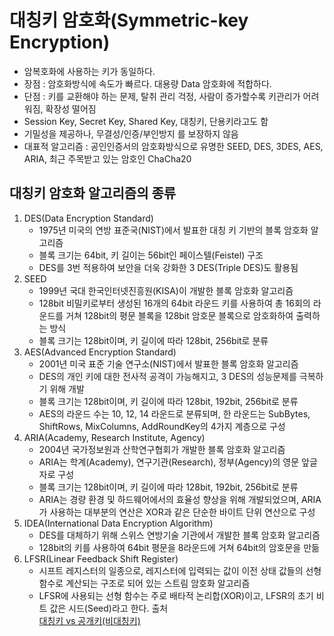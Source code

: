 # 대칭키 암호화(Symmetric-key Encryption)
- 암복호화에 사용하는 키가 동일하다.
- 장점 : 암호화방식에 속도가 빠르다. 대용량 Data 암호화에 적합하다.
- 단점 : 키를 교환해야 하는 문제, 탈취 관리 걱정, 사람이 증가할수록 키관리가 어려워짐, 확장성 떨어짐
- Session Key, Secret Key, Shared Key, 대칭키, 단용키라고도 함
- 기밀성을 제공하나, 무결성/인증/부인방지 를 보장하지 않음
- 대표적 알고리즘 : 공인인증서의 암호화방식으로 유명한 SEED, DES, 3DES, AES, ARIA, 최근 주목받고 있는 암호인 ChaCha20

## 대칭키 암호화 알고리즘의 종류
1. DES(Data Encryption Standard)
   - 1975년 미국의 연방 표준국(NIST)에서 발표한 대칭 키 기반의 블록 암호화 알고리즘
   - 블록 크기는 64bit, 키 길이는 56bit인 페이스텔(Feistel) 구조
   - DES를 3번 적용하여 보안을 더욱 강화한 3 DES(Triple DES)도 활용됨
2. SEED
   - 1999년 국대 한국인터넷진흥원(KISA)이 개발한 블록 암호화 알고리즘
   - 128bit 비밀키로부터 생성된 16개의 64bit 라운드 키를 사용하여 총 16회의 라운드를 거쳐 128bit의 평문 블록을 128bit 암호문 블록으로 암호화하여 출력하는 방식
   - 블록 크기는 128bit이며, 키 길이에 따라 128bit, 256bit로 분류
3. AES(Advanced Encryption Standard)
   - 2001년 미국 표준 기술 연구소(NIST)에서 발표한 블록 암호화 알고리즘
   - DES의 개인 키에 대한 전사적 공격이 가능해지고, 3 DES의 성능문제를 극복하기 위해 개발
   - 블록 크기는 128bit이며, 키 길이에 따라 128bit, 192bit, 256bit로 분류
   - AES의 라운드 수는 10, 12, 14 라운드로 분류되며, 한 라운드는 SubBytes, ShiftRows, MixColumns, AddRoundKey의 4가지 계층으로 구성
4. ARIA(Academy, Research Institute, Agency)
   - 2004년 국가정보원과 산학연구협회가 개발한 블록 암호화 알고리즘
   - ARIA는 학계(Academy), 연구기관(Research), 정부(Agency)의 영문 앞글자로 구성
   - 블록 크기는 128bit이며, 키 길이에 따라 128bit, 192bit, 256bit로 분류
   - ARIA는 경량 환경 및 하드웨어에서의 효율성 향상을 위해 개발되었으며, ARIA가 사용하는 대부분의 연산은 XOR과 같은 단순한 바이트 단위 연산으로 구성
5. IDEA(International Data Encryption Algorithm)
   - DES를 대체하기 위해 스위스 연방기술 기관에서 개발한 블록 암호화 알고리즘
   - 128bit의 키를 사용하여 64bit 평문을 8라운드에 거쳐 64bit의 암호문을 만듦
6. LFSR(Linear Feedback Shift Register)
   - 시프트 레지스터의 일종으로, 레지스터에 입력되는 값이 이전 상태 값들의 선형 함수로 계산되는 구조로 되어 있는 스트림 암호화 알고리즘
   - LFSR에 사용되는 선형 함수는 주로 배타적 논리합(XOR)이고, LFSR의 초기 비트 값은 시드(Seed)라고 한다.
출처  
[대칭키 vs 공개키(비대칭키)](https://velog.io/@gs0351/%EB%8C%80%EC%B9%AD%ED%82%A4-vs-%EA%B3%B5%EA%B0%9C%ED%82%A4%EB%B9%84%EB%8C%80%EC%B9%AD%ED%82%A4)